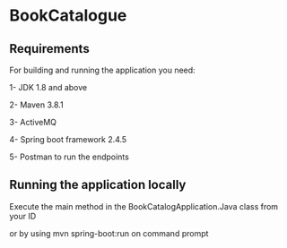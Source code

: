 # BookCatalogue
## Requirements

For building and running the application you need:

1- JDK 1.8 and above

2- Maven 3.8.1 

3- ActiveMQ

4- Spring boot framework 2.4.5

5- Postman to run the endpoints

## Running the application locally

Execute the main method in the BookCatalogApplication.Java class from your ID

or by using mvn spring-boot:run on command prompt
